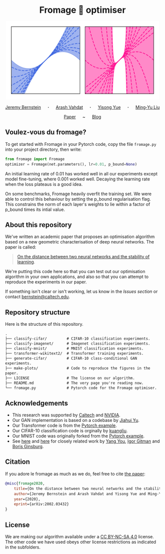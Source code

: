 <h1 align="center">
Fromage 🧀 optimiser
</h1>

<p align="center">
  <img src="make-plots/cover.png" width="500"/>
</p>

<p align="center">
  <a href="https://jeremybernste.in" target="_blank">Jeremy&nbsp;Bernstein</a> &emsp; <b>&middot;</b> &emsp;
  <a href="http://latentspace.cc/arash_vahdat/" target="_blank">Arash&nbsp;Vahdat</a> &emsp; <b>&middot;</b> &emsp;
  <a href="http://www.yisongyue.com" target="_blank">Yisong&nbsp;Yue</a> &emsp; <b>&middot;</b> &emsp;
  <a href="http://mingyuliu.net/" target="_blank">Ming&#8209;Yu&nbsp;Liu</a>
</p>
<p align="center">
  <a href="https://arxiv.org/abs/2002.03432" target="_blank">Paper</a> &emsp; ~ &emsp;
  <a href="https://jeremybernste.in/blog/getting-to-the-bottom" target="_blank">Blog</a>

</p>

## Voulez-vous du fromage?

To get started with Fromage in your Pytorch code, copy the file `fromage.py` into your project directory, then write:
```python
from fromage import Fromage
optimizer = Fromage(net.parameters(), lr=0.01, p_bound=None)
```
An initial learning rate of 0.01 has worked well in all our experiments except model fine-tuning, where 0.001 worked well. Decaying the learning rate when the loss plateaus is a good idea. 

On some benchmarks, Fromage heavily overfit the training set. We were able to control this behaviour by setting the p_bound regularisation flag. This constrains the norm of each layer's weights to lie within a factor of p_bound times its intial value.

## About this repository

We've written an academic paper that proposes an optimisation algorithm based on a new geometric characterisation of deep neural networks. The paper is called:

> [On the distance between two neural networks and the stability of learning](https://arxiv.org/abs/2002.03432).

We're putting this code here so that you can test out our optimisation algorithm in your own applications, and also so that you can attempt to reproduce the experiments in our paper.

If something isn't clear or isn't working, let us know in the *Issues section* or contact [bernstein@caltech.edu](mailto:bernstein@caltech.edu).

## Repository structure

Here is the structure of this repository.

    .
    ├── classify-cifar/         # CIFAR-10 classification experiments.
    ├── classify-imagenet/      # Imagenet classification experiments.
    ├── classify-mnist/         # MNIST classification experiments.
    ├── transformer-wikitext2/  # Transformer training experiments.
    ├── generate-cifar/         # CIFAR-10 class-conditional GAN experiments.
    ├── make-plots/             # Code to reproduce the figures in the paper.
    ├── LICENSE                 # The license on our algorithm.
    ├── README.md               # The very page you're reading now.
    └── fromage.py              # Pytorch code for the Fromage optimiser.
    
## Acknowledgements

- This research was supported by [Caltech](https://www.caltech.edu/) and [NVIDIA](https://www.nvidia.com/).
- Our GAN implementation is based on a codebase by [Jiahui Yu](http://jiahuiyu.com/).
- Our Transformer code is from the [Pytorch example](https://github.com/pytorch/examples/tree/master/word_language_model).
- Our CIFAR-10 classification code is orginally by [kuangliu](https://github.com/kuangliu/pytorch-cifar).
- Our MNIST code was originally forked from the [Pytorch example](https://github.com/pytorch/examples/tree/master/mnist).
- See [here](https://arxiv.org/abs/1708.03888) and [here](https://people.eecs.berkeley.edu/~youyang/publications/batch32k.pdf) for closely related work by [Yang You](https://people.eecs.berkeley.edu/~youyang/), [Igor Gitman](https://scholar.google.com/citations?user=8r9aWLIAAAAJ&hl=en) and [Boris Ginsburg](https://scholar.google.com/citations?user=7BRYaGcAAAAJ&hl=nl).

## Citation

If you adore le fromage as much as we do, feel free to cite [the paper](https://arxiv.org/abs/2002.03432):

```bibtex
@misc{fromage2020,
    title={On the distance between two neural networks and the stability of learning},
    author={Jeremy Bernstein and Arash Vahdat and Yisong Yue and Ming-Yu Liu},
    year={2020},
    eprint={arXiv:2002.03432}
}
```

## License

We are making our algorithm available under a [CC BY-NC-SA 4.0](https://creativecommons.org/licenses/by-nc-sa/4.0/) license. The other code we have used obeys other license restrictions as indicated in the subfolders.

